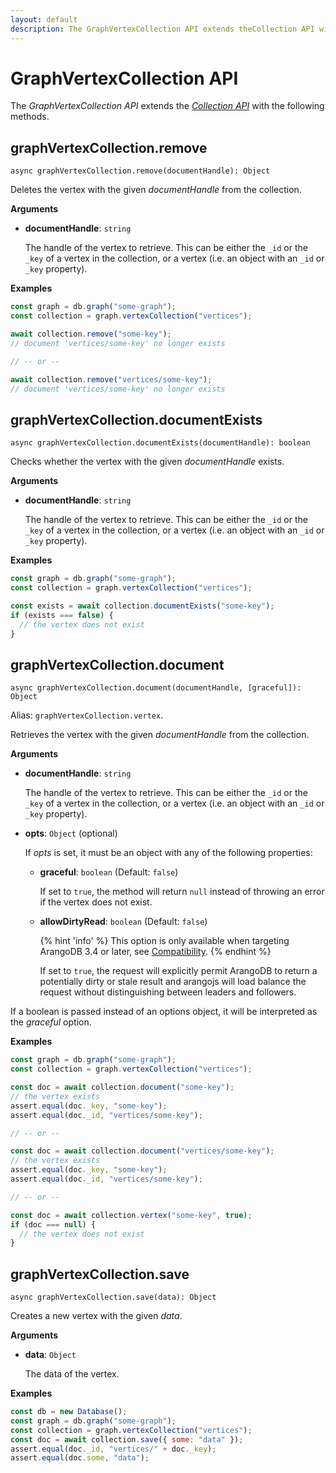 ```yaml
---
layout: default
description: The GraphVertexCollection API extends theCollection API with the following methods
---
```


# GraphVertexCollection API

The _GraphVertexCollection API_ extends the
[_Collection API_](js-reference-collection.html) with the following methods.

## graphVertexCollection.remove

`async graphVertexCollection.remove(documentHandle): Object`

Deletes the vertex with the given _documentHandle_ from the collection.

**Arguments**

- **documentHandle**: `string`

  The handle of the vertex to retrieve. This can be either the `_id` or the
  `_key` of a vertex in the collection, or a vertex (i.e. an object with an
  `_id` or `_key` property).

**Examples**

```js
const graph = db.graph("some-graph");
const collection = graph.vertexCollection("vertices");

await collection.remove("some-key");
// document 'vertices/some-key' no longer exists

// -- or --

await collection.remove("vertices/some-key");
// document 'vertices/some-key' no longer exists
```

## graphVertexCollection.documentExists

`async graphVertexCollection.documentExists(documentHandle): boolean`

Checks whether the vertex with the given _documentHandle_ exists.

**Arguments**

- **documentHandle**: `string`

  The handle of the vertex to retrieve. This can be either the `_id` or the
  `_key` of a vertex in the collection, or a vertex (i.e. an object with an
  `_id` or `_key` property).

**Examples**

```js
const graph = db.graph("some-graph");
const collection = graph.vertexCollection("vertices");

const exists = await collection.documentExists("some-key");
if (exists === false) {
  // the vertex does not exist
}
```

## graphVertexCollection.document

`async graphVertexCollection.document(documentHandle, [graceful]): Object`

Alias: `graphVertexCollection.vertex`.

Retrieves the vertex with the given _documentHandle_ from the collection.

**Arguments**

- **documentHandle**: `string`

  The handle of the vertex to retrieve. This can be either the `_id` or the
  `_key` of a vertex in the collection, or a vertex (i.e. an object with an
  `_id` or `_key` property).

- **opts**: `Object` (optional)

  If _opts_ is set, it must be an object with any of the following properties:

  - **graceful**: `boolean` (Default: `false`)

    If set to `true`, the method will return `null` instead of throwing an
    error if the vertex does not exist.

  - **allowDirtyRead**: `boolean` (Default: `false`)

    {% hint 'info' %}
    This option is only available when targeting ArangoDB 3.4 or later,
    see [Compatibility](js-gettingstarted.html#compatibility).
    {% endhint %}

    If set to `true`, the request will explicitly permit ArangoDB to return a
    potentially dirty or stale result and arangojs will load balance the
    request without distinguishing between leaders and followers.

If a boolean is passed instead of an options object, it will be interpreted as
the _graceful_ option.

**Examples**

```js
const graph = db.graph("some-graph");
const collection = graph.vertexCollection("vertices");

const doc = await collection.document("some-key");
// the vertex exists
assert.equal(doc._key, "some-key");
assert.equal(doc._id, "vertices/some-key");

// -- or --

const doc = await collection.document("vertices/some-key");
// the vertex exists
assert.equal(doc._key, "some-key");
assert.equal(doc._id, "vertices/some-key");

// -- or --

const doc = await collection.vertex("some-key", true);
if (doc === null) {
  // the vertex does not exist
}
```

## graphVertexCollection.save

`async graphVertexCollection.save(data): Object`

Creates a new vertex with the given _data_.

**Arguments**

- **data**: `Object`

  The data of the vertex.

**Examples**

```js
const db = new Database();
const graph = db.graph("some-graph");
const collection = graph.vertexCollection("vertices");
const doc = await collection.save({ some: "data" });
assert.equal(doc._id, "vertices/" + doc._key);
assert.equal(doc.some, "data");
```
